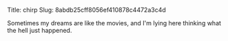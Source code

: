 Title: chirp
Slug: 8abdb25cff8056ef410878c4472a3c4d

Sometimes my dreams are like the movies, and I'm lying here thinking what the hell just happened.

